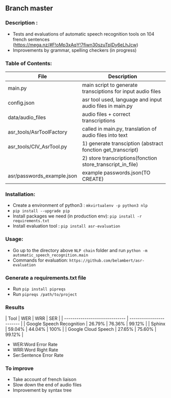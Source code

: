 ## Branch master ##

### Description : ###
 - Tests and evaluations of automatic speech recognition tools on 104 french sentences
   (https://mega.nz/#F!oMp3xAqY!7fiwn30szuTpIDy6eLhJcw)
 - Improvements by grammar, spelling checkers (in progress)

### Table of Contents: ###


| File                                     | Description                                                |
| -----------------------------------------| ---------------------------------------------------------- |
| main.py                                  | main script to generate transciptions for input audio files|
| config.json                              | asr tool used, language and input audio files in main.py   |
| data/audio_files                         | audio files + correct transcriptions                       |
| asr_tools/AsrToolFactory                 | called in main.py, translation of audio files into text    |
| asr_tools/CIV_AsrTool.py                 | 1) generate transciption (abstract fonction get_transcript)|
|                                          | 2) store transcriptions(fonction store_transcript_in_file) |
| asr/passwords_example.json               | example passwords.json(TO CREATE)                          |



### Installation: ###

 - Create a environment of python3 : `mkvirtualenv -p python3 nlp`
 - `pip install --upgrade pip`
 - Install packages we need (in production env): `pip install -r requirements.txt`
 - Install evaluation tool : `pip install asr-evaluation`

### Usage: ###

 - Go up to the directory above `NLP chain` folder and run `python -m automatic_speech_recognition.main`
 - Commands for evaluation: `https://github.com/belambert/asr-evaluation`

### Generate a requirements.txt file ###

   - Run `pip install pipreqs`
   - Run `pipreqs /path/to/project`

### Results ###

| Tool                           | WER    | WRR    | SER    |
| ------------------------------ | ------------------------ |
| Google Speech Recognition      | 26.79% | 76.36% | 99.12% |
| Sphinx                         | 59.04% | 44.04% | 100%   |
| Google Cloud Speech            | 27.65% | 75.60% | 99.12% |

 - WER:Word Error Rate
 - WRR:Word Right Rate
 - Ser:Sentence Error Rate

### To improve ###

  - Take account of french liaison
  - Slow down the end of audio files
  - Improvement by syntax tree
